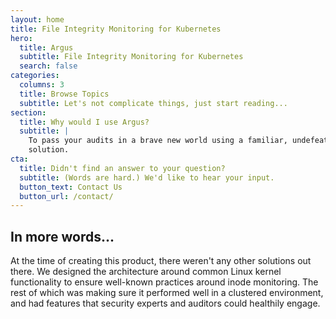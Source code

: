 ```yaml
---
layout: home
title: File Integrity Monitoring for Kubernetes
hero:
  title: Argus
  subtitle: File Integrity Monitoring for Kubernetes
  search: false
categories:
  columns: 3
  title: Browse Topics
  subtitle: Let's not complicate things, just start reading...
section:
  title: Why would I use Argus?
  subtitle: |
    To pass your audits in a brave new world using a familiar, undefeatable
    solution.
cta:
  title: Didn't find an answer to your question?
  subtitle: (Words are hard.) We'd like to hear your input.
  button_text: Contact Us
  button_url: /contact/
---
```


## In more words...

At the time of creating this product, there weren't any other solutions out
there. We designed the architecture around common Linux kernel functionality to
ensure well-known practices around inode monitoring. The rest of which was
making sure it performed well in a clustered environment, and had features that
security experts and auditors could healthily engage.
